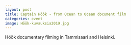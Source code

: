 ```yaml
---
layout: post
title: Captain Höök - from Ocean to Ocean document film
categories: event
image: Höök-kuvauksia2019.jpg
--- 
```

Höök documentary filming in Tammisaari and Helsinki.
